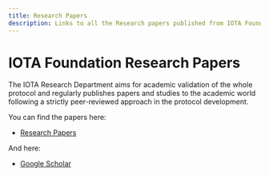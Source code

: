 ```yaml
---
title: Research Papers
description: Links to all the Research papers published from IOTA Foundation Researchers.
---
```


# IOTA Foundation Research Papers

The IOTA Research Department aims for academic validation of the whole protocol and regularly publishes papers and studies to the academic world following a strictly peer-reviewed approach in the protocol development.

You can find the papers here:
- [Research Papers](https://www.iota.org/foundation/research-papers)

And here:
- [Google Scholar](https://scholar.google.com/citations?user=_ZIH81gAAAAJ&hl=en)
